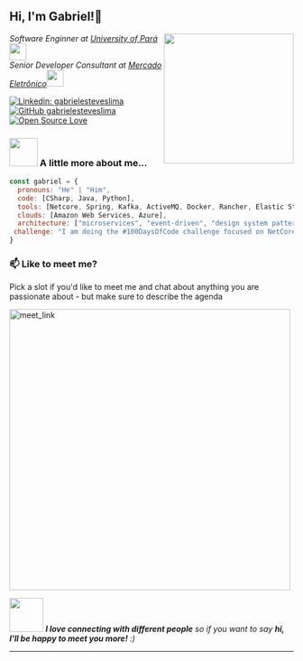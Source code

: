 <h2> Hi, I'm Gabriel!👋</h2>
<img align='right' src="https://media.giphy.com/media/M9gbBd9nbDrOTu1Mqx/giphy.gif" width="230">
<p><em>Software Enginner at <a href="http://www.unb.br">University of Pará</a><img src="https://media.giphy.com/media/fYSnHlufseco8Fh93Z/giphy.gif" width="30">
</br>Senior Developer Consultant at <a href="https://www.me.com.br/">Mercado Eletrônico</a><img src="https://media.giphy.com/media/WUlplcMpOCEmTGBtBW/giphy.gif" width="30"> 
</em></p>

[![Linkedin: gabrielesteveslima](https://img.shields.io/badge/-gabrielesteveslima-blue?style=flat-square&logo=Linkedin&logoColor=white&link=https://www.linkedin.com/in/gabrielesteveslima/)](https://www.linkedin.com/in/gabrielesteveslima/)
[![GitHub gabrielesteveslima](https://img.shields.io/github/followers/gabrielesteveslima?label=follow&style=social)]([https://github.com/gabrielesteveslima](https://github.com/login?return_to=https%3A%2F%2Fgithub.com%2Fgabrielesteveslima))
[![Open Source Love](https://badges.frapsoft.com/os/v1/open-source.svg?v=102)](https://github.com/ellerbrock/open-source-badge/)


### <img src="https://media.giphy.com/media/VgCDAzcKvsR6OM0uWg/giphy.gif" width="50"> A little more about me...  

```javascript
const gabriel = {
  pronouns: "He" | "Him",
  code: [CSharp, Java, Python],
  tools: [Netcore, Spring, Kafka, ActiveMQ, Docker, Rancher, Elastic Stack, Prometheus, Terraform],
  clouds: [Amazon Web Services, Azure],
  architecture: ["microservices", "event-driven", "design system pattern"],
 challenge: "I am doing the #100DaysOfCode challenge focused on NetCore"
}
```

### 📫 Like to meet me?

Pick a slot if you'd like to meet me and chat about anything you are passionate about - but make sure to describe the agenda

<a href="https://calendly.com/gabrielesteveslima/30min" target="_blank"><img width="498" alt="meet_link" src="https://user-images.githubusercontent.com/15426564/144297439-f530f383-e73e-41e0-9914-a9b7d3f432e5.png"></a>

<img src="https://media.giphy.com/media/LnQjpWaON8nhr21vNW/giphy.gif" width="60"> <em><b>I love connecting with different people</b> so if you want to say <b>hi, I'll be happy to meet you more!</b> :)</em>

---
